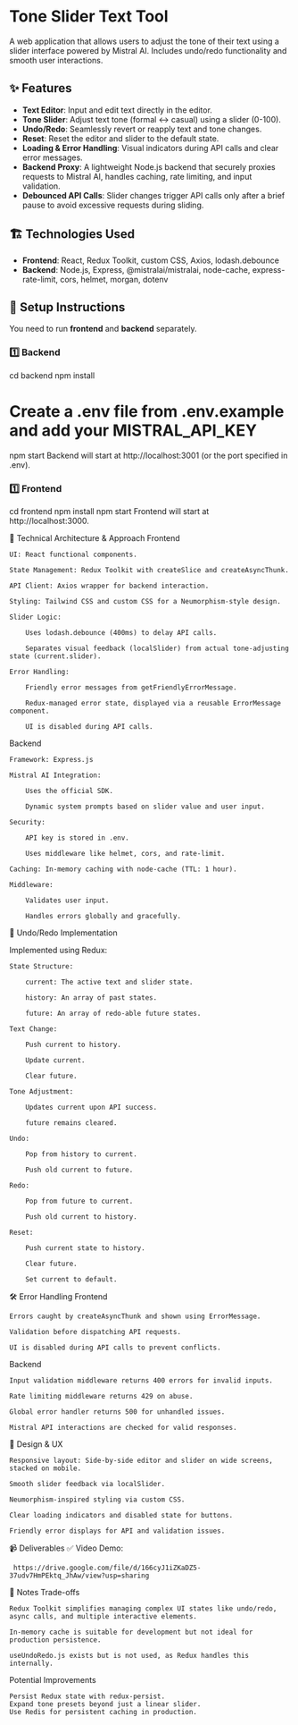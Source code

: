 # Tone Slider Text Tool

A web application that allows users to adjust the tone of their text using a slider interface powered by Mistral AI. Includes undo/redo functionality and smooth user interactions.

## ✨ Features

- **Text Editor**: Input and edit text directly in the editor.
- **Tone Slider**: Adjust text tone (formal ↔ casual) using a slider (0-100).
- **Undo/Redo**: Seamlessly revert or reapply text and tone changes.
- **Reset**: Reset the editor and slider to the default state.
- **Loading & Error Handling**: Visual indicators during API calls and clear error messages.
- **Backend Proxy**: A lightweight Node.js backend that securely proxies requests to Mistral AI, handles caching, rate limiting, and input validation.
- **Debounced API Calls**: Slider changes trigger API calls only after a brief pause to avoid excessive requests during sliding.

## 🏗️ Technologies Used

- **Frontend**: React, Redux Toolkit, custom CSS, Axios, lodash.debounce
- **Backend**: Node.js, Express, @mistralai/mistralai, node-cache, express-rate-limit, cors, helmet, morgan, dotenv

## 🚀 Setup Instructions

You need to run **frontend** and **backend** separately.

### 1️⃣ Backend
cd backend
npm install
# Create a .env file from .env.example and add your MISTRAL_API_KEY
npm start
Backend will start at http://localhost:3001 (or the port specified in .env).

### 1️⃣ Frontend
cd frontend
npm install
npm start
Frontend will start at http://localhost:3000.

📐 Technical Architecture & Approach
Frontend

    UI: React functional components.

    State Management: Redux Toolkit with createSlice and createAsyncThunk.

    API Client: Axios wrapper for backend interaction.

    Styling: Tailwind CSS and custom CSS for a Neumorphism-style design.

    Slider Logic:

        Uses lodash.debounce (400ms) to delay API calls.

        Separates visual feedback (localSlider) from actual tone-adjusting state (current.slider).

    Error Handling:

        Friendly error messages from getFriendlyErrorMessage.

        Redux-managed error state, displayed via a reusable ErrorMessage component.

        UI is disabled during API calls.

Backend

    Framework: Express.js

    Mistral AI Integration:

        Uses the official SDK.

        Dynamic system prompts based on slider value and user input.

    Security:

        API key is stored in .env.

        Uses middleware like helmet, cors, and rate-limit.

    Caching: In-memory caching with node-cache (TTL: 1 hour).

    Middleware:

        Validates user input.

        Handles errors globally and gracefully.

🔄 Undo/Redo Implementation

Implemented using Redux:

    State Structure:

        current: The active text and slider state.

        history: An array of past states.

        future: An array of redo-able future states.

    Text Change:

        Push current to history.

        Update current.

        Clear future.

    Tone Adjustment:

        Updates current upon API success.

        future remains cleared.

    Undo:

        Pop from history to current.

        Push old current to future.

    Redo:

        Pop from future to current.

        Push old current to history.

    Reset:

        Push current state to history.

        Clear future.

        Set current to default.

🛠️ Error Handling
Frontend

    Errors caught by createAsyncThunk and shown using ErrorMessage.

    Validation before dispatching API requests.

    UI is disabled during API calls to prevent conflicts.

Backend

    Input validation middleware returns 400 errors for invalid inputs.

    Rate limiting middleware returns 429 on abuse.

    Global error handler returns 500 for unhandled issues.

    Mistral API interactions are checked for valid responses.

🎨 Design & UX

    Responsive layout: Side-by-side editor and slider on wide screens, stacked on mobile.

    Smooth slider feedback via localSlider.

    Neumorphism-inspired styling via custom CSS.

    Clear loading indicators and disabled state for buttons.

    Friendly error displays for API and validation issues.

📹 Deliverables ✅ Video Demo: 

     https://drive.google.com/file/d/166cyJ1iZKaDZ5-37udv7HmPEktq_JhAw/view?usp=sharing

📝 Notes
Trade-offs

    Redux Toolkit simplifies managing complex UI states like undo/redo, async calls, and multiple interactive elements.

    In-memory cache is suitable for development but not ideal for production persistence.

    useUndoRedo.js exists but is not used, as Redux handles this internally.

Potential Improvements

    Persist Redux state with redux-persist.
    Expand tone presets beyond just a linear slider.
    Use Redis for persistent caching in production.
